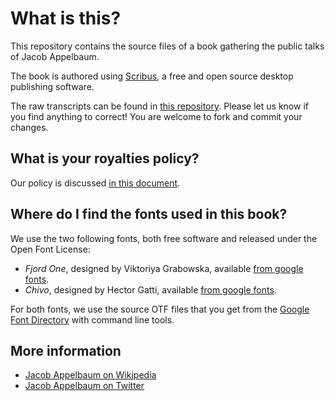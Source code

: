 # What is this?

This repository contains the source files of a book gathering the public talks of Jacob Appelbaum.

The book is authored using [Scribus](http://scribus.net/), a free and open source desktop publishing software.

The raw transcripts can be found in [this repository](https://github.com/greyscalepress/ioerror-transcripts). Please let us know if you find anything to correct! You are welcome to fork and commit your changes.

## What is your royalties policy?
Our policy is discussed [in this document](notes/Royalties-Policy.txt).

## Where do I find the fonts used in this book?

We use the two following fonts, both free software and released under the Open Font License:

* *Fjord One*, designed by Viktoriya Grabowska, available [from google fonts](https://www.google.com/fonts/specimen/Fjord+One).
* *Chivo*, designed by Hector Gatti, available [from google fonts](https://www.google.com/fonts/specimen/Chivo).

For both fonts, we use the source OTF files that you get from the [Google Font Directory](https://code.google.com/p/googlefontdirectory/) with command line tools.

## More information
* [Jacob Appelbaum on Wikipedia](http://en.wikipedia.org/wiki/Jacob_Appelbaum)
* [Jacob Appelbaum on Twitter](https://twitter.com/ioerror)